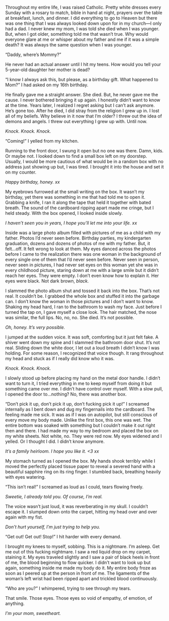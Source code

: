 Throughout my entire life, I was raised Catholic. Pretty white dresses every Sunday with a rosary to match, bible in hand at night, prayers over the table at breakfast, lunch, and dinner. I did everything to go to Heaven but there was one thing that I was always looked down upon for in my church—I only had a dad. I never knew my mom, I was told she died when I was younger. But, when I got older, something told me that wasn’t true. Why would everyone glare at me or whisper about my father and me if it was a simple death? It was always the same question when I was younger.

“Daddy, where’s Mommy?”

He never had an actual answer until I hit my teens. How would you tell your 5-year-old daughter her mother is dead?

“I know I always ask this, but please, as a birthday gift. What happened to Mom?” I had asked on my 16th birthday.

He finally gave me a straight answer. She died. But, he never gave me the cause. I never bothered bringing it up again. I honestly didn’t want to know at the time. Years later, I realized I regret asking but I can’t ask anymore. He’s gone too. After he died, I did stray from the religion I grew up in. I lost all of my beliefs. Why believe in it now that I’m older? I threw out the idea of demons and angels. I threw out everything I grew up with. Until now.

*Knock. Knock. Knock.*

“Coming!” I yelled from my kitchen.

Running to the front door, I swung it open but no one was there. Damn, kids. Or maybe not. I looked down to find a small box left on my doorstep. Usually, I would be more cautious of what would be in a random box with no address just showing up but, I was tired. I brought it into the house and set it on my counter.

*Happy birthday, honey. xx*

My eyebrows furrowed at the small writing on the box. It wasn’t my birthday, yet there was something in me that had told me to open it. Grabbing a knife, I ran it along the tape that held it together with bated breath. The sound of the cardboard ripping apart made me cringe, but I held steady. With the box opened, I looked inside slowly.

*I haven’t seen you in years, I hope you’ll let me into your life. xx*

Inside was a large photo album filled with pictures of me as a child with my father. Photos I’d never seen before. Birthday parties, my kindergarten graduation, dozens and dozens of photos of me with my father. But, it felt...off. It felt wrong to look at them. My eyes danced across the photos before I came to the realization there was one woman in the background of every single one of them that I’d never seen before. Never seen in person, never seen in pictures, I had never set eyes on this woman yet she was in every childhood picture, staring down at me with a large smile but it didn’t reach her eyes. They were empty. I don’t even know how to explain it. Her eyes were black. Not dark brown, *black.*

I slammed the photo album shut and tossed it back into the box. That’s not real. It couldn’t be. I grabbed the whole box and stuffed it into the garbage can. I don’t know the woman in those pictures and I don’t want to know. Shaking my head hard, I ran to the bathroom to wash my face. Just before I turned the tap on, I gave myself a close look. The hair matched, the nose was similar, the full lips. No, no, no. She died. It’s not possible.

*Oh, honey. It’s very possible.*

I jumped at the sudden voice. It was soft, comforting but it just felt fake. A shiver went down my spine and I slammed the bathroom door shut. It’s not real. Sliding down the white door, I let out a loud breath I didn’t know I was holding. For some reason, I recognized that voice though. It rang throughout my head and stuck as if I really did know who it was.

*Knock. Knock. Knock.*

I slowly stood up before placing my hand on the metal door handle. I didn’t want to turn it, I tried everything in me to keep myself from doing it but something came over me. I didn’t have control over myself. With a slow pull, I opened the door to…nothing? No, there was another box.

“Don’t pick it up, don’t pick it up, don’t fucking pick it up!” I screamed internally as I bent down and dug my fingernails into the cardboard. The feeling made me sick. It was as if I was on autopilot, but still conscious of every move my body made. Unlike the first box, this one was wet. The entire bottom was soaked with something but I couldn’t make it out right then and there. I had made my way to my bedroom and placed the box on my white sheets. Not white, no. They were red now. My eyes widened and I yelled. Or I thought I did. I didn’t know anymore.

*It’s a family heirloom. I hope you like it. <3 xx*

My stomach turned as I opened the box. My hands shook terribly while I moved the perfectly placed tissue paper to reveal a severed hand with a beautiful sapphire ring on its ring finger. I stumbled back, breathing heavily with eyes watering.

“This isn’t real!” I screamed as loud as I could, tears flowing freely.

*Sweetie, I already told you. Of course, I’m real.*

The voice wasn’t just loud, it was reverberating in my skull. I couldn’t escape it. I slumped down onto the carpet, hitting my head over and over again with my fist.

*Don’t hurt yourself, I’m just trying to help you.*

“Get out! Get out! Stop!” I hit harder with every demand.

I brought my knees to myself, sobbing. This is a nightmare. I’m asleep. Get me out of this fucking nightmare. I saw a red liquid drop on my carpet, staining it. My eyes traveled slightly and I saw a pair of black heels in front of me, the blood beginning to flow quicker. I didn’t want to look up but again, something inside me made my body do it. My entire body froze as soon as I peered up at the person in front of me. The ligaments of the woman’s left wrist had been ripped apart and trickled blood continuously.

“Who are you?” I whimpered, trying to see through my tears.

That smile. Those eyes. Those eyes so void of empathy, of emotion, of anything.

*I’m your mom, sweetheart.*